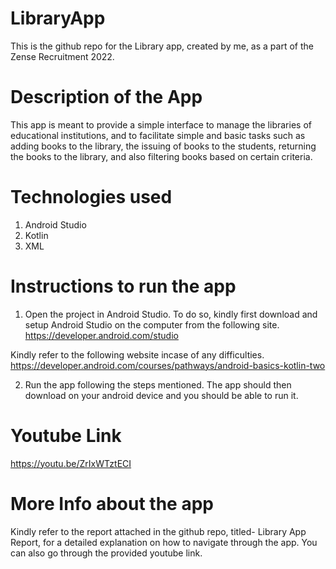 # LibraryApp
This is the github repo for the Library app, created by me, as a part of the Zense Recruitment 2022.

# Description of the App
This app is meant to provide a simple interface to manage the libraries of educational institutions, and to facilitate simple and basic tasks such as adding books to the library, the issuing of books to the students, returning the books to the library, and also filtering books based on certain criteria.

# Technologies used 
1. Android Studio
2. Kotlin
3. XML

# Instructions to run the app
1. Open the project in Android Studio. To do so, kindly first download and setup Android Studio on the computer from the following site. 
https://developer.android.com/studio

Kindly refer to the following website incase of any difficulties.
https://developer.android.com/courses/pathways/android-basics-kotlin-two

2. Run the app following the steps mentioned. The app should then download on your android device and you should be able to run it.

# Youtube Link
https://youtu.be/ZrIxWTztECI

# More Info about the app
Kindly refer to the report attached in the github repo, titled- Library App Report, for a detailed explanation on how to navigate through the app. You can also go through the provided youtube link.
